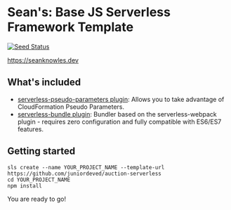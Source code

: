 # Sean's: Base JS Serverless Framework Template

[![Seed Status](https://api.seed.run/skopsap/opsap-monorepo/stages/prod/build_badge)](https://console.seed.run/skopsap/opsap-monorepo)

https://seanknowles.dev

## What's included

- [serverless-pseudo-parameters plugin](https://www.npmjs.com/package/serverless-pseudo-parameters): Allows you to take advantage of CloudFormation Pseudo Parameters.
- [serverless-bundle plugin](https://www.npmjs.com/package/serverless-pseudo-parameters): Bundler based on the serverless-webpack plugin - requires zero configuration and fully compatible with ES6/ES7 features.

## Getting started

```
sls create --name YOUR_PROJECT_NAME --template-url https://github.com/juniordeved/auction-serverless
cd YOUR_PROJECT_NAME
npm install
```

You are ready to go!
